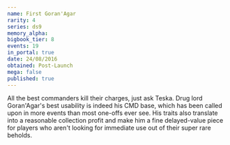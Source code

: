 ```yaml
---
name: First Goran'Agar
rarity: 4
series: ds9
memory_alpha:
bigbook_tier: 8
events: 19
in_portal: true
date: 24/08/2016
obtained: Post-Launch
mega: false
published: true
---
```


All the best commanders kill their charges, just ask Teska. Drug lord Goran'Agar's best usability is indeed his CMD base, which has been called upon in more events than most one-offs ever see. His traits also translate into a reasonable collection profit and make him a fine delayed-value piece for players who aren't looking for immediate use out of their super rare beholds.
